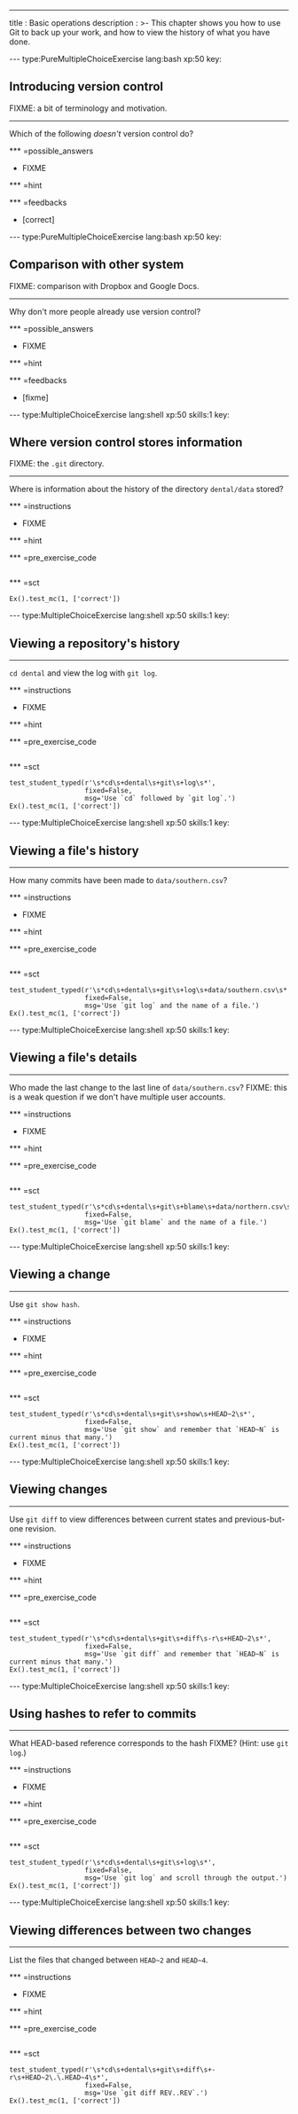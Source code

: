 ---
title       : Basic operations
description : >-
  This chapter shows you how to use Git to back up your work, and how
  to view the history of what you have done.

--- type:PureMultipleChoiceExercise lang:bash xp:50 key:
## Introducing version control

FIXME: a bit of terminology and motivation.

<hr>

Which of the following *doesn't* version control do?

*** =possible_answers
- FIXME

*** =hint

*** =feedbacks
- [correct]

--- type:PureMultipleChoiceExercise lang:bash xp:50 key:
## Comparison with other system

FIXME: comparison with Dropbox and Google Docs.

<hr>

Why don't more people already use version control?

*** =possible_answers
- FIXME

*** =hint

*** =feedbacks
- [fixme]

--- type:MultipleChoiceExercise lang:shell xp:50 skills:1 key:
## Where version control stores information

FIXME: the `.git` directory.

<hr>

Where is information about the history of the directory `dental/data` stored?

*** =instructions
- FIXME

*** =hint

*** =pre_exercise_code
```{shell}

```

*** =sct
```{python}
Ex().test_mc(1, ['correct'])
```

--- type:MultipleChoiceExercise lang:shell xp:50 skills:1 key:
## Viewing a repository's history

<hr>

`cd dental` and view the log with `git log`.

*** =instructions
- FIXME

*** =hint

*** =pre_exercise_code
```{shell}

```

*** =sct
```{python}
test_student_typed(r'\s*cd\s+dental\s+git\s+log\s*',
                   fixed=False,
                   msg='Use `cd` followed by `git log`.')
Ex().test_mc(1, ['correct'])
```

--- type:MultipleChoiceExercise lang:shell xp:50 skills:1 key:
## Viewing a file's history

<hr>

How many commits have been made to `data/southern.csv`?

*** =instructions
- FIXME

*** =hint

*** =pre_exercise_code
```{shell}

```

*** =sct
```{python}
test_student_typed(r'\s*cd\s+dental\s+git\s+log\s+data/southern.csv\s*',
                   fixed=False,
                   msg='Use `git log` and the name of a file.')
Ex().test_mc(1, ['correct'])
```

--- type:MultipleChoiceExercise lang:shell xp:50 skills:1 key:
## Viewing a file's details

<hr>

Who made the last change to the last line of `data/southern.csv`?
FIXME: this is a weak question if we don't have multiple user accounts.

*** =instructions
- FIXME

*** =hint

*** =pre_exercise_code
```{shell}

```

*** =sct
```{python}
test_student_typed(r'\s*cd\s+dental\s+git\s+blame\s+data/northern.csv\s*',
                   fixed=False,
                   msg='Use `git blame` and the name of a file.')
Ex().test_mc(1, ['correct'])
```

--- type:MultipleChoiceExercise lang:shell xp:50 skills:1 key:
## Viewing a change

<hr>

Use `git show hash`.

*** =instructions
- FIXME

*** =hint

*** =pre_exercise_code
```{shell}

```

*** =sct
```{python}
test_student_typed(r'\s*cd\s+dental\s+git\s+show\s+HEAD~2\s*',
                   fixed=False,
                   msg='Use `git show` and remember that `HEAD~N` is current minus that many.')
Ex().test_mc(1, ['correct'])
```

--- type:MultipleChoiceExercise lang:shell xp:50 skills:1 key:
## Viewing changes

<hr>

Use `git diff` to view differences between current states and previous-but-one revision.

*** =instructions
- FIXME

*** =hint

*** =pre_exercise_code
```{shell}

```

*** =sct
```{python}
test_student_typed(r'\s*cd\s+dental\s+git\s+diff\s-r\s+HEAD~2\s*',
                   fixed=False,
                   msg='Use `git diff` and remember that `HEAD~N` is current minus that many.')
Ex().test_mc(1, ['correct'])
```

--- type:MultipleChoiceExercise lang:shell xp:50 skills:1 key:
## Using hashes to refer to commits

<hr>

What HEAD-based reference corresponds to the hash FIXME?
(Hint: use `git log`.)

*** =instructions
- FIXME

*** =hint

*** =pre_exercise_code
```{shell}

```

*** =sct
```{python}
test_student_typed(r'\s*cd\s+dental\s+git\s+log\s*',
                   fixed=False,
                   msg='Use `git log` and scroll through the output.')
Ex().test_mc(1, ['correct'])
```

--- type:MultipleChoiceExercise lang:shell xp:50 skills:1 key:
## Viewing differences between two changes

<hr>

List the files that changed between `HEAD~2` and `HEAD~4`.

*** =instructions
- FIXME

*** =hint

*** =pre_exercise_code
```{shell}

```

*** =sct
```{python}
test_student_typed(r'\s*cd\s+dental\s+git\s+diff\s+-r\s+HEAD~2\.\.HEAD~4\s*',
                   fixed=False,
                   msg='Use `git diff REV..REV`.')
Ex().test_mc(1, ['correct'])
```
